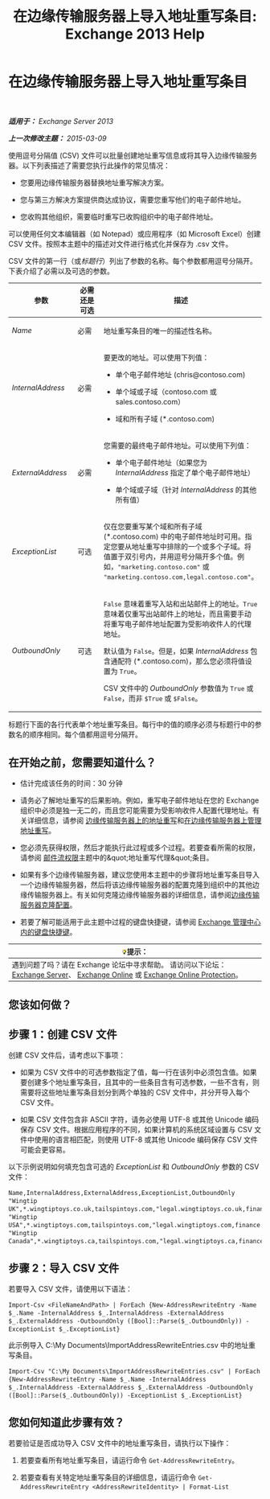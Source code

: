 ﻿---
title: '在边缘传输服务器上导入地址重写条目: Exchange 2013 Help'
TOCTitle: 在边缘传输服务器上导入地址重写条目
ms:assetid: bd0942c6-9c66-4b4c-b9bc-2f5f783def76
ms:mtpsurl: https://technet.microsoft.com/zh-cn/library/Bb331966(v=EXCHG.150)
ms:contentKeyID: 61060579
ms.date: 05/21/2018
mtps_version: v=EXCHG.150
ms.translationtype: MT
---

# 在边缘传输服务器上导入地址重写条目

 

_**适用于：** Exchange Server 2013_

_**上一次修改主题：** 2015-03-09_

使用逗号分隔值 (CSV) 文件可以批量创建地址重写信息或将其导入边缘传输服务器。以下列表描述了需要您执行此操作的常见情况：

  - 您要用边缘传输服务器替换地址重写解决方案。

  - 您与第三方解决方案提供商达成协议，需要您重写他们的电子邮件地址。

  - 您收购其他组织，需要临时重写已收购组织中的电子邮件地址。

可以使用任何文本编辑器（如 Notepad）或应用程序（如 Microsoft Excel）创建 CSV 文件。按照本主题中的描述对文件进行格式化并保存为 .csv 文件。

CSV 文件的第一行（或*标题行*）列出了参数的名称。每个参数都用逗号分隔开。下表介绍了必需以及可选的参数。


<table>
<colgroup>
<col style="width: 33%" />
<col style="width: 33%" />
<col style="width: 33%" />
</colgroup>
<thead>
<tr class="header">
<th>参数</th>
<th>必需还是可选</th>
<th>描述</th>
</tr>
</thead>
<tbody>
<tr class="odd">
<td><p><em>Name</em></p></td>
<td><p>必需</p></td>
<td><p>地址重写条目的唯一的描述性名称。</p></td>
</tr>
<tr class="even">
<td><p><em>InternalAddress</em></p></td>
<td><p>必需</p></td>
<td><p>要更改的地址。可以使用下列值：</p>
<ul>
<li><p>单个电子邮件地址 (chris@contoso.com)</p></li>
<li><p>单个域或子域（contoso.com 或 sales.contoso.com）</p></li>
<li><p>域和所有子域 (*.contoso.com)</p></li>
</ul></td>
</tr>
<tr class="odd">
<td><p><em>ExternalAddress</em></p></td>
<td><p>必需</p></td>
<td><p>您需要的最终电子邮件地址。可以使用下列值：</p>
<ul>
<li><p>单个电子邮件地址（如果您为 <em>InternalAddress</em> 指定了单个电子邮件地址）</p></li>
<li><p>单个域或子域（针对 <em>InternalAddress</em> 的其他所有值）</p></li>
</ul></td>
</tr>
<tr class="even">
<td><p><em>ExceptionList</em></p></td>
<td><p>可选</p></td>
<td><p>仅在您要重写某个域和所有子域 (*.contoso.com) 中的电子邮件地址时可用。指定您要从地址重写中排除的一个或多个子域。将值置于双引号内，并用逗号分隔开多个值。例如，<code>&quot;marketing.contoso.com&quot;</code> 或 <code>&quot;marketing.contoso.com,legal.contoso.com&quot;</code>。</p></td>
</tr>
<tr class="odd">
<td><p><em>OutboundOnly</em></p></td>
<td><p>可选</p></td>
<td><p><code>False</code> 意味着重写入站和出站邮件上的地址。<code>True</code> 意味着仅重写出站邮件上的地址，而且需要手动将重写电子邮件地址配置为受影响收件人的代理地址。</p>
<p>默认值为 <code>False</code>。但是，如果 <em>InternalAddress</em> 包含通配符 (*.contoso.com)，那么您必须将值设置为 <code>True</code>。</p>
<p>CSV 文件中的 <em>OutboundOnly</em> 参数值为 <code>True</code> 或 <code>False</code>，而非 <code>$True</code> 或 <code>$False</code>。</p></td>
</tr>
</tbody>
</table>


标题行下面的各行代表单个地址重写条目。每行中的值的顺序必须与标题行中的参数名的顺序相同。每个值都用逗号分隔开。

## 在开始之前，您需要知道什么？

  - 估计完成该任务的时间：30 分钟

  - 请务必了解地址重写的后果影响。例如，重写电子邮件地址在您的 Exchange 组织中必须是独一无二的，而且您可能需要为受影响收件人配置代理地址。有关详细信息，请参阅 [边缘传输服务器上的地址重写](address-rewriting-on-edge-transport-servers-exchange-2013-help.md)和[在边缘传输服务器上管理地址重写](manage-address-rewriting-on-edge-transport-servers-exchange-2013-help.md)。

  - 您必须先获得权限，然后才能执行此过程或多个过程。若要查看所需的权限，请参阅 [邮件流权限](mail-flow-permissions-exchange-2013-help.md)主题中的\&quot;地址重写代理\&quot;条目。

  - 如果有多个边缘传输服务器，建议您使用本主题中的步骤将地址重写条目导入一个边缘传输服务器，然后将该边缘传输服务器的配置克隆到组织中的其他边缘传输服务器上。有关如何克隆边缘传输服务器的详细信息，请参阅[边缘传输服务器克隆配置](edge-transport-server-cloned-configuration-exchange-2013-help.md)。

  - 若要了解可能适用于此主题中过程的键盘快捷键，请参阅 [Exchange 管理中心内的键盘快捷键](keyboard-shortcuts-in-the-exchange-admin-center-exchange-online-protection-help.md)。

<table>
<thead>
<tr class="header">
<th><img src="images/Bb124558.tip(EXCHG.150).gif" title="提示" alt="提示" />提示：</th>
</tr>
</thead>
<tbody>
<tr class="odd">
<td>遇到问题了吗？请在 Exchange 论坛中寻求帮助。 请访问以下论坛：<a href="https://go.microsoft.com/fwlink/p/?linkid=60612">Exchange Server</a>、 <a href="https://go.microsoft.com/fwlink/p/?linkid=267542">Exchange Online</a> 或 <a href="https://go.microsoft.com/fwlink/p/?linkid=285351">Exchange Online Protection</a>。</td>
</tr>
</tbody>
</table>


## 您该如何做？

## 步骤 1：创建 CSV 文件

创建 CSV 文件后，请考虑以下事项：

  - 如果为 CSV 文件中的可选参数指定了值，每一行在该列中必须包含值。如果要创建多个地址重写条目，且其中的一些条目含有可选参数，一些不含有，则需要将这些地址重写条目划分到两个单独的 CSV 文件中，并分开导入每个 CSV 文件。

  - 如果 CSV 文件包含非 ASCII 字符，请务必使用 UTF-8 或其他 Unicode 编码保存 CSV 文件。根据应用程序的不同，如果计算机的系统区域设置与 CSV 文件中使用的语言相匹配，则使用 UTF-8 或其他 Unicode 编码保存 CSV 文件可能会更容易。

以下示例说明如何填充包含可选的 *ExceptionList* 和 *OutboundOnly* 参数的 CSV 文件：

    Name,InternalAddress,ExternalAddress,ExceptionList,OutboundOnly
    "Wingtip UK",*.wingtiptoys.co.uk,tailspintoys.com,"legal.wingtiptoys.co.uk,finance.wingtiptoys.co.uk,support.wingtiptoys.co.uk",True
    "Wingtip USA",*.wingtiptoys.com,tailspintoys.com,"legal.wingtiptoys.com,finance.wingtiptoys.com,support.wingtiptoys.com,corp.wingtiptoys.com",True
    "Wingtip Canada",*.wingtiptoys.ca,tailspintoys.com,"legal.wingtiptoys.ca,finance.wingtiptoys.ca,support.wingtiptoys.ca",True

## 步骤 2：导入 CSV 文件

若要导入 CSV 文件，请使用以下语法：

    Import-Csv <FileNameAndPath> | ForEach {New-AddressRewriteEntry -Name $_.Name -InternalAddress $_.InternalAddress -ExternalAddress $_.ExternalAddress -OutboundOnly ([Bool]::Parse($_.OutboundOnly)) -ExceptionList $_.ExceptionList}

此示例导入 C:\\My Documents\\ImportAddressRewriteEntries.csv 中的地址重写条目。

    Import-Csv "C:\My Documents\ImportAddressRewriteEntries.csv" | ForEach {New-AddressRewriteEntry -Name $_.Name -InternalAddress $_.InternalAddress -ExternalAddress $_.ExternalAddress -OutboundOnly ([Bool]::Parse($_.OutboundOnly)) -ExceptionList $_.ExceptionList}

## 您如何知道此步骤有效？

若要验证是否成功导入 CSV 文件中的地址重写条目，请执行以下操作：

1.  若要查看所有地址重写条目，请运行命令 `Get-AddressRewriteEntry`。

2.  若要查看有关特定地址重写条目的详细信息，请运行命令 `Get-AddressRewriteEntry <AddressRewriteIdentity> | Format-List`

